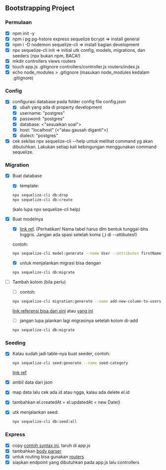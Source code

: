 ## Bootstrapping Project
### Permulaan
- [x] npm init -y
- [x] npm i pg pg-hstore express sequelize bcrypt => install general
- [x] npm i -D nodemon sequelize-cli => install bagian development
- [x] npx sequelize-cli init => initial utk config, models, migrations, dan seeders (npx bukan npm, BACA!)
- [x] mkdir controllers views routers
- [x] touch app.js .gitignore controllers/controller.js routers/index.js
- [x] echo node_modules > .gitignore (masukan node_modules kedalam .gitignore)

### Config
- [x] configurasi database pada folder config file config.json
  - [x] ubah yang ada di property development
  - [x] username: "postgres"
  - [x] password: "postgres"
  - [x] database: <"sesuaikan soal">
  - [x] host: "localhost" (<"atau gausah diganti">)
  - [x] dialect: "postgres"
- [x] cek sekilas npx sequelize-cli --help untuk melihat command yg akan dibutuhkan. Lakukan setiap kali kebingungan menggunakan command sequelize.

### Migration
- [x] Buat database 
  - [x] template:
  ```bash
  npx sequelize-cli db:drop
  npx sequelize-cli db:create 
  ```
  (kalo lupa npx sequelize-cli help)
- [x] Buat modelnya 
  - [x] [link ref](<https://sequelize.org/docs/v6/other-topics/migrations/#creating-the-first-model-and-migration>). (Perhatikan! Nama tabel harus dlm bentuk tunggal-bhs Inggris. Jangan ada spasi setelah koma (,) di --attibutes!)

  contoh:
  ```bash
  npx sequelize-cli model:generate --name User --attributes firstName:string,lastName:string,email:string
  ```
  - [x] untuk menjalankan migrasi bisa dengan
  ```bash
  npx sequelize-cli db:migrate
  ```
- [ ] Tambah kolom (bila perlu)
  - [ ] contoh:
  ```bash
  npx sequelize-cli migration:generate --name add-new-column-to-users
  ```

  [link referensi bisa dari sini](<https://sequelize.org/api/v6/class/src/dialects/abstract/query-interface.js~queryinterface#instance-method-addColumn>) atau [yang ini](<https://sequelize.org/docs/v6/other-topics/query-interface/#adding-a-column-to-a-table>)
  - [ ] jangan lupa jalankan lagi migrasinya setelah kolom di-add
  ```bash
  npx sequelize-cli db:migrate
  ```

### Seeding
- [x] Kalau sudah jadi table-nya buat seeder, contoh:
  ```bash
  npx sequelize-cli seed:generate --name seed-category
  ```
  [link ref](<https://sequelize.org/docs/v6/other-topics/migrations/#creating-the-first-seed>)

- [x] ambil data dari json
- [x] map data lalu cek ada id atau ngga, kalau ada delete el.id
- [x] tambahkan el.createdAt = el.updatedAt = new Date()
- [x] utk menjalankan seed:
  ```bash
  npx sequelize-cli db:seed:all
  ```
### Express
- [x] copy [contoh syntax ini](<https://expressjs.com/en/starter/hello-world.html>), taruh di app.js
- [x] tambahkan [body parser](<https://expressjs.com/en/5x/api.html#req.body>)
- [x] untuk routing bisa gunakan [routers](<https://expressjs.com/en/guide/routing.html>)
- [x] siapkan endpoint yang dibutuhkan pada app.js lalu controllers
